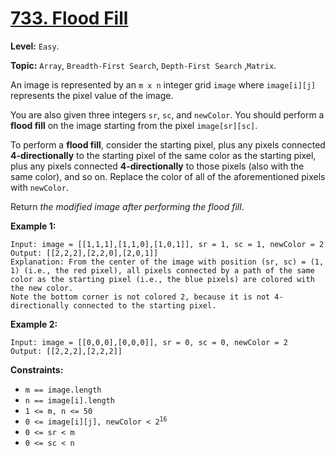 # [733. Flood Fill](https://leetcode.com/problems/flood-fill/)

**Level:** `Easy`.

**Topic:** `Array`, `Breadth-First Search`, `Depth-First Search` ,`Matrix`.

An image is represented by an `m x n` integer grid `image` where `image[i][j]` represents the pixel value of the image.

You are also given three integers `sr`, `sc`, and `newColor`. You should perform a **flood fill** on the image starting from the pixel `image[sr][sc]`.

To perform a **flood fill**, consider the starting pixel, plus any pixels connected **4-directionally** to the starting pixel of the same color as the starting pixel, plus any pixels connected **4-directionally** to those pixels (also with the same color), and so on. Replace the color of all of the aforementioned pixels with `newColor`.

Return _the modified image after performing the flood fill_.

**Example 1:**

```
Input: image = [[1,1,1],[1,1,0],[1,0,1]], sr = 1, sc = 1, newColor = 2
Output: [[2,2,2],[2,2,0],[2,0,1]]
Explanation: From the center of the image with position (sr, sc) = (1, 1) (i.e., the red pixel), all pixels connected by a path of the same color as the starting pixel (i.e., the blue pixels) are colored with the new color.
Note the bottom corner is not colored 2, because it is not 4-directionally connected to the starting pixel.
```

**Example 2:**

```
Input: image = [[0,0,0],[0,0,0]], sr = 0, sc = 0, newColor = 2
Output: [[2,2,2],[2,2,2]]
```

**Constraints:**

-   `m == image.length`
-   `n == image[i].length`
-   `1 <= m, n <= 50`
-   <code>0 <= image[i][j], newColor < 2<sup>16</sup></code>
-   `0 <= sr < m`
-   `0 <= sc < n`
